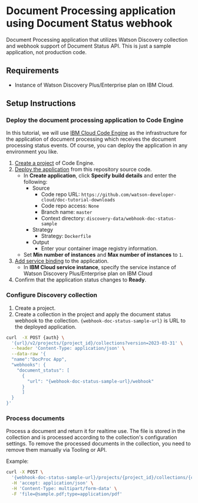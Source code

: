 # Document Processing application using Document Status webhook

Document Processing application that utilizes Watson Discovery collection and webhook support of Document Status API.
This is just a sample application, not production code.

## Requirements
- Instance of Watson Discovery Plus/Enterprise plan on IBM Cloud.

## Setup Instructions

### Deploy the document processing application to Code Engine
In this tutorial, we will use [IBM Cloud Code Engine](https://www.ibm.com/cloud/code-engine) as the infrastructure for the application of document processing which receives the document processing status events. Of course, you can deploy the application in any environment you like.

1. [Create a project](https://cloud.ibm.com/docs/codeengine?topic=codeengine-manage-project#create-a-project) of Code Engine.
2. [Deploy the application](https://cloud.ibm.com/docs/codeengine?topic=codeengine-app-source-code) from this repository source code.
   - In **Create application**, click **Specify build details** and enter the following:
      - Source
         - Code repo URL: `https://github.com/watson-developer-cloud/doc-tutorial-downloads`
         - Code repo access: `None`
         - Branch name: `master`
         - Context directory: `discovery-data/webhook-doc-status-sample`
      - Strategy
         - Strategy: `Dockerfile`
      - Output
         - Enter your container image registry information.
   - Set **Min number of instances** and **Max number of instances** to `1`.
3. [Add service binding](https://cloud.ibm.com/docs/codeengine?topic=codeengine-bind-services) to the application.
   - In **IBM Cloud service instance**, specify the service instance of Watson Discovery Plus/Enterprise plan on IBM Cloud
4. Confirm that the application status changes to **Ready**.

### Configure Discovery collection
1. Create a project.
2. Create a collection in the project and apply the document status webhook to the collection. `{webhook-doc-status-sample-url}` is URL to the deployed application.
```sh
curl  -X POST {auth} \
  '{url}/v2/projects/{project_id}/collections?version=2023-03-31' \
  --header 'Content-Type: application/json' \
  --data-raw '{
  "name":"DocProc App",
  "webhooks": {
    "document_status": [
      {
        "url": "{webhook-doc-status-sample-url}/webhook"
      }
      ]
  }
}'
```

### Process documents
Process a document and return it for realtime use.
The file is stored in the collection and is processed according to the collection's configuration settings. To remove the processed documents in the collection, you need to remove them manually via Tooling or API.

Example:

```sh
curl -X POST \
  '{webhook-doc-status-sample-url}/projects/{project_id}/collections/{collection_id}/extract' \
  -H 'accept: application/json' \
  -H 'Content-Type: multipart/form-data' \
  -F 'file=@sample.pdf;type=application/pdf'
```
